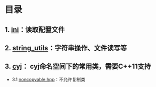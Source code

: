 # 目录

## 1. [ini](https://github.com/YaJunCui/utils/tree/master/ini)：读取配置文件

## 2. [string_utils](https://github.com/YaJunCui/utils/tree/master/string_utils)：字符串操作、文件读写等

## 3. [cyj](https://github.com/YaJunCui/utils/tree/master/cyj)： cyj命名空间下的常用类，需要C++11支持
 * 3.1 [noncopyable.hpp](https://github.com/YaJunCui/utils/blob/master/cyj/noncopyable.hpp)：不允许复制类
